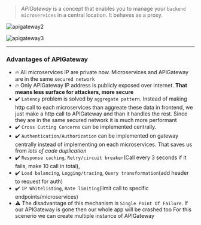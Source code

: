 > _APIGateway_ is a concept that enables you to manage your  `backend microservices` in a central location. It behaves as a proxy.

![apigateway2](https://user-images.githubusercontent.com/11644710/116974868-6ea97200-acc7-11eb-9667-30144df7ebb4.png)

![apigateway3](https://user-images.githubusercontent.com/11644710/116975894-05c2f980-acc9-11eb-95cf-45ea184b7d45.png)
***
### Advantages of APIGateway
- :fire: All microservices IP are private now. Microservices and APIGateway are in the same `secured network`
- :fire: Only APIGateway IP address is publicly exposed over internet. **That means less surface for attackers, more secure**
- ✔️ `Latency` problem is solved by `aggregate pattern`. Instead of making http call to each  microservices than aggreate these data
in frontend, we just make a http call to APIGateway and than it handles the rest. Since they are in the same secured network
it is much more performant
- ✔️ `Cross Cutting Concerns` can be implemented centrally.
- ✔️ `Authentication/Authorization` can be implemented on gateway centrally instead of implementing on each microservices. That saves us
from _lots of code duplication_ 
- ✔️ `Response caching`, `Retry/circuit breaker`(Call every 3 seconds if it fails, make 10 call in total),
- ✔️ `Load balancing`, `Logging/tracing`, `Query transformation`(add header to request for auth)
- ✔️ `IP Whitelisting`, `Rate limiting`(limit call to specific endpoints/microservices)
- ⚠️ The disadvantage of this mechanism is `Single Point Of Failure`. If our APIGateway is gone then our whole app will be crashed too
For this scenerio we can create multiple instance of APIGateway
